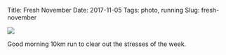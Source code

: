 Title: Fresh November
Date: 2017-11-05
Tags: photo, running
Slug: fresh-november

<img src="/media/images/2017-11-05 canal.jpg" class="align-center" loading="lazy"/>

Good morning 10km run to clear out the stresses of the week.
